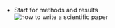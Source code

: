 - Start for methods and results  
![how to write a scientific paper](https://youtu.be/Vky9PDKx5KU)  
